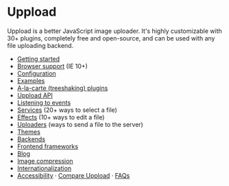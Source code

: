 # Uppload

Uppload is a better JavaScript image uploader. It's highly customizable with 30+ plugins, completely free and open-source, and can be used with any file uploading backend.

- [Getting started](/getting-started)
- [Browser support](/browser-support) (IE 10+)
- [Configuration](/configuration)
- [Examples](/examples)
- [A-la-carte (treeshaking) plugins](/treeshaking)
- [Uppload API](/api)
- [Listening to events](/listening-to-events)
- [Services](/services) (20+ ways to select a file)
- [Effects](/effects) (10+ ways to edit a file)
- [Uploaders](/uploaders) (ways to send a file to the server)
- [Themes](/themes)
- [Backends](/backends)
- [Frontend frameworks](/wrappers)
- [Blog](/blog)
- [Image compression](/compression)
- [Internationalization](/i18n)
- [Accessibility](https://uppload.js.org/a11y) · [Compare Uppload](https://uppload.js.org/compare) · [FAQs](https://uppload.js.org/faq)
